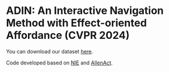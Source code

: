 # ADIN: An Interactive Navigation Method with Effect-oriented Affordance (CVPR 2024)
You can download our dataset [here](https://drive.google.com/drive/folders/12i_Rfw558tPkqac_fgciYMDe-Ld9cV9Q?usp=sharing).

Code developed based on [NIE](https://github.com/KuoHaoZeng/Interactive_Visual_Navigation) and [AllenAct](https://github.com/allenai/allenact).
